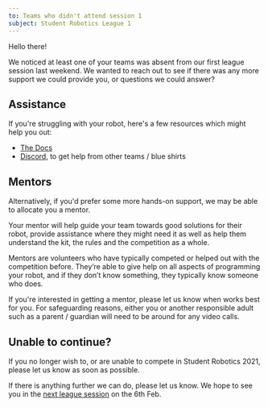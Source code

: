 ```yaml
---
to: Teams who didn't attend session 1
subject: Student Robotics League 1
---
```


Hello there!

We noticed at least one of your teams was absent from our first league session last weekend. We wanted to reach out to see if there was any more support we could provide you, or questions we could answer?

## Assistance

If you're struggling with your robot, here's a few resources which might help you out:

- [The Docs](https://studentrobotics.org/docs/)
- [Discord](https://studentrobotics.org/docs/team_admin/discord), to get help from other teams / blue shirts

## Mentors

Alternatively, if you'd prefer some more hands-on support, we may be able to allocate you a mentor.

Your mentor will help guide your team towards good solutions for their robot, provide assistance where they might need it as well as help them understand the kit, the rules and the competition as a whole.

Mentors are volunteers who have typically competed or helped out with the competition before. They’re able to give help on all aspects of programming your robot, and if they don’t know something, they typically know someone who does.

If you're interested in getting a mentor, please let us know when works best for you. For safeguarding reasons, either you or another responsible adult such as a parent / guardian will need to be around for any video calls.

## Unable to continue?

If you no longer wish to, or are unable to compete in Student Robotics 2021, please let us know as soon as possible.

If there is anything further we can do, please let us know. We hope to see you in the [next league session](https://studentrobotics.org/events/sr2021/league-2/) on the 6th Feb.
